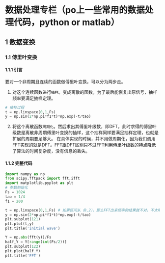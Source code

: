 # 数据处理专栏（po上一些常用的数据处理代码，python or matlab）

## 1 数据变换
### 1.1 傅里叶变换
#### 1.1.1 引言
要对一个非周期且连续的函数做傅里叶变换，可以分为两步走。
1. 对这个连续函数进行`抽样`。变成离散的函数，为了最后能恢复出原信号，抽样频率要满足抽样定理。
```python
# 抽样过程
t = np.linspace(0,1,Fs)
y = np.sin(2*np.pi*f1*t)*np.exp(-t/tao)
```
2. 将这个离散函数`周期化`。然后求出其傅里叶级数，即DFT，此时求得的傅里叶级数是离散非周期傅里叶变换的抽样，这个抽样同样要满足抽样定理，也就是扩展的周期要足够大。
在具体实现的时候，并不用做周期化，因为我们调用FFT实现的就是DFT。FFT跟DFT区别只不过FFT利用傅里叶级数的特点降低了算法的时间复杂度，没有信息的丢失。
#### 1.1.2 完整代码
```python
import numpy as np
from scipy.fftpack import fft,ifft
import matplotlib.pyplot as plt
# 参数初始化
Fs = 1024
tao = 1/4
f1 = 200

t = np.linspace(0,1,Fs) # 如果区间从（0,2），那么FFT出来频率的结果就不对，不太明白，希望有人可以告诉我。
y = np.sin(2*np.pi*f1*t)*np.exp(-t/tao)
plt.subplot(121)
plt.plot(t,y)   
plt.title('initial wave')

Y = np.abs(fft(y))/Fs
half_Y = Y[range(int(Fs/2))]
plt.subplot(122)
plt.plot(half_Y)
plt.title('FFT')
```
